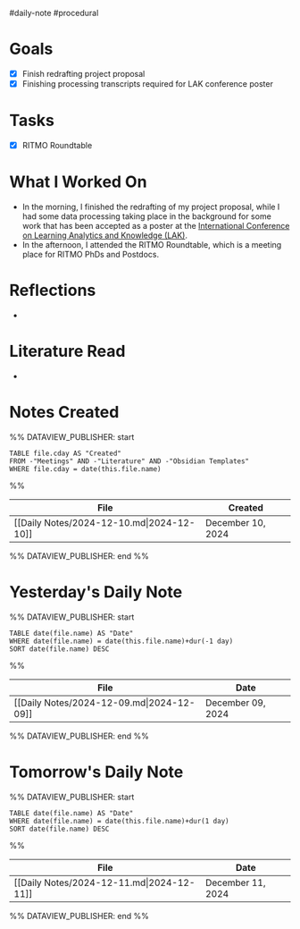 #daily-note #procedural 

# Goals

- [x] Finish redrafting project proposal
- [x] Finishing processing transcripts required for LAK conference poster

# Tasks

- [x] RITMO Roundtable

# What I Worked On

- In the morning, I finished the redrafting of my project proposal, while I had some data processing taking place in the background for some work that has been accepted as a poster at the [International Conference on Learning Analytics and Knowledge (LAK)](https://www.solaresearch.org/events/lak/).
- In the afternoon, I attended the RITMO Roundtable, which is a meeting place for RITMO PhDs and Postdocs.

# Reflections

- 

# Literature Read

- 

# Notes Created


%% DATAVIEW_PUBLISHER: start
```dataview
TABLE file.cday AS "Created"
FROM -"Meetings" AND -"Literature" AND -"Obsidian Templates"
WHERE file.cday = date(this.file.name)
```
%%

| File                                      | Created           |
| ----------------------------------------- | ----------------- |
| [[Daily Notes/2024-12-10.md\|2024-12-10]] | December 10, 2024 |

%% DATAVIEW_PUBLISHER: end %%

# Yesterday's Daily Note

%% DATAVIEW_PUBLISHER: start
```dataview
TABLE date(file.name) AS "Date"
WHERE date(file.name) = date(this.file.name)+dur(-1 day)
SORT date(file.name) DESC
```
%%

| File                                      | Date              |
| ----------------------------------------- | ----------------- |
| [[Daily Notes/2024-12-09.md\|2024-12-09]] | December 09, 2024 |

%% DATAVIEW_PUBLISHER: end %%
# Tomorrow's Daily Note

%% DATAVIEW_PUBLISHER: start
```dataview
TABLE date(file.name) AS "Date"
WHERE date(file.name) = date(this.file.name)+dur(1 day)
SORT date(file.name) DESC
```
%%

| File                                      | Date              |
| ----------------------------------------- | ----------------- |
| [[Daily Notes/2024-12-11.md\|2024-12-11]] | December 11, 2024 |

%% DATAVIEW_PUBLISHER: end %%


